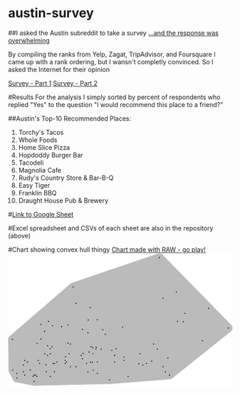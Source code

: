 austin-survey
=============

##I asked the Austin subreddit to take a survey
[...and the response was overwhelming](http://www.reddit.com/r/Austin/comments/2m16a3/hey_austin_my_analysis_of_yelp_zagat_tripadvisor/)

By compiling the ranks from Yelp, Zagat, TripAdvisor, and Foursquare I came up with a rank ordering, but I wansn't completly convinced. So I asked the Internet for their opinion

[Survey - Part 1](https://docs.google.com/forms/d/1-RL1IUfHQReRdZzscSKRWN4qFee3hio--wrLj7_njIs/viewform)
[Survey - Part 2](https://docs.google.com/forms/d/1JoAbYZWyvsISxrj_iiCchAf1XnQuxuLhF2eGyi0lT9g/viewform)

#Results
For the analysis I simply sorted by percent of respondents who replied  "Yes" to the question "I would recommend this place to a friend?" 

##Austin's Top-10 Recommended Places:
1. Torchy's Tacos
1. Whole Foods
1. Home Slice Pizza
1. Hopdoddy Burger Bar
1. Tacodeli
1. Magnolia Cafe
1. Rudy's Country Store & Bar-B-Q
1. Easy Tiger
1. Franklin BBQ
1. Draught House Pub & Brewery

#[Link to Google Sheet](https://docs.google.com/spreadsheets/d/1_8lvdjW8bTWL6McC1g0PdUq_1Q2tS57l3Bfgm44rHXU/edit?usp=sharing)

#Excel spreadsheet and CSVs of each sheet are also in the repository (above)

#Chart showing convex hull thingy
[Chart made with RAW - go play!](http://app.raw.densitydesign.org/)
![chart](convex-hull.png)

